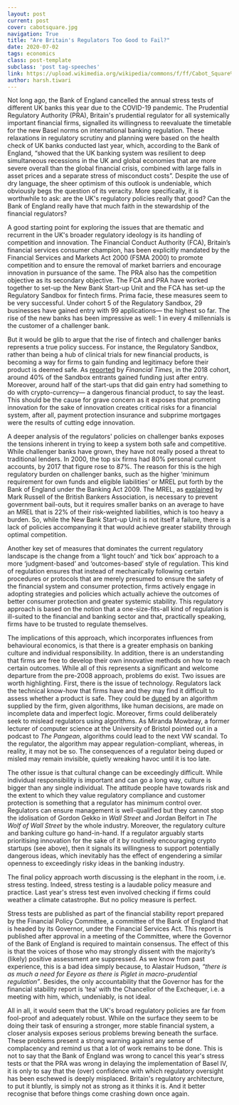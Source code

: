 ```yaml
---
layout: post
current: post
cover: cabotsquare.jpg
navigation: True
title: "Are Britain's Regulators Too Good to Fail?"
date: 2020-07-02
tags: economics
class: post-template
subclass: 'post tag-speeches'
link: https://upload.wikimedia.org/wikipedia/commons/f/ff/Cabot_Square%2C_Canary_Wharf_-_June_2008.jpg
author: harsh.tiwari
---
```

Not long ago, the Bank of England cancelled the annual stress tests of different UK banks this year due to the COVID-19 pandemic. The Prudential Regulatory Authority (PRA), Britain's prudential regulator for all systemically important financial firms, signalled its willingness to reevaluate the timetable for the new Basel norms on international banking regulation. These relaxations in regulatory scrutiny and planning were based on the health check of UK banks conducted last year, which, according to the Bank of England, “showed that the UK banking system was resilient to deep simultaneous recessions in the UK and global economies that are more severe overall than the global financial crisis, combined with large falls in asset prices and a separate stress of misconduct costs”. Despite the use of dry language, the sheer optimism of this outlook is undeniable, which obviously begs the question of its veracity. More specifically, it is worthwhile to ask: are the UK's regulatory policies really that good? Can the Bank of England really have that much faith in the stewardship of the financial regulators?

  

A good starting point for exploring the issues that are thematic and recurrent in the UK's broader regulatory ideology is its handling of competition and innovation. The Financial Conduct Authority (FCA), Britain’s financial services consumer champion, has been explicitly mandated by the Financial Services and Markets Act 2000 (FSMA 2000) to promote competition and to ensure the removal of market barriers and encourage innovation in pursuance of the same. The PRA also has the competition objective as its secondary objective. The FCA and PRA have worked together to set-up the New Bank Start-up Unit and the FCA has set-up the Regulatory Sandbox for fintech firms. Prima facie, these measures seem to be very successful. Under cohort 5 of the Regulatory Sandbox, 29 businesses have gained entry with 99 applications— the highest so far. The rise of the new banks has been impressive as well: 1 in every 4 millennials is the customer of a challenger bank.

  

But it would be glib to argue that the rise of fintech and challenger banks represents a true policy success. For instance, the Regulatory Sandbox, rather than being a hub of clinical trials for new financial products, is becoming a way for firms to gain funding and legitimacy before their product is deemed safe. As [reported](http://ftalphaville.ft.com/2018/12/05/1543986004000/A--fintech-sandbox--might-sound-like-a-harmless-idea--It-s-not/) by *Financial Times*, in the 2018 cohort, around 40% of the Sandbox entrants gained funding just after entry. Moreover, around half of the start-ups that did gain entry had something to do with crypto-currency— a dangerous financial product, to say the least. This should be the cause for grave concern as it exposes that promoting innovation for the sake of innovation creates critical risks for a financial system, after all, payment protection insurance and subprime mortgages were the results of cutting edge innovation.

  

A deeper analysis of the regulators' policies on challenger banks exposes the tensions inherent in trying to keep a system both safe and competitive. While challenger banks have grown, they have not really posed a threat to traditional lenders. In 2000, the top six firms had 80% personal current accounts, by 2017 that figure rose to 87%. The reason for this is the high regulatory burden on challenger banks, such as the higher ‘minimum requirement for own funds and eligible liabilities’ or MREL put forth by the Bank of England under the Banking Act 2009. The MREL, as [explained](https://www.bba.org.uk/news/bba-voice/mrel-the-home-straight/#.XvuI08ZX40M) by Mark Russell of the British Bankers Association, is necessary to prevent government bail-outs, but it requires smaller banks on an average to have an MREL that is 22% of their risk-weighted liabilities, which is too heavy a burden. So, while the New Bank Start-up Unit is not itself a failure, there is a lack of policies accompanying it that would achieve greater stability through optimal competition.

  

Another key set of measures that dominates the current regulatory landscape is the change from a ‘light touch’ and ‘tick box’ approach to a more ‘judgment-based’ and ‘outcomes-based’ style of regulation. This kind of regulation ensures that instead of mechanically following certain procedures or protocols that are merely presumed to ensure the safety of the financial system and consumer protection, firms actively engage in adopting strategies and policies which actually achieve the outcomes of better consumer protection and greater systemic stability. This regulatory approach is based on the notion that a one-size-fits-all kind of regulation is ill-suited to the financial and banking sector and that, practically speaking, firms have to be trusted to regulate themselves.

  

The implications of this approach, which incorporates influences from behavioural economics, is that there is a greater emphasis on banking culture and individual responsibility. In addition, there is an understanding that firms are free to develop their own innovative methods on how to reach certain outcomes. While all of this represents a significant and welcome departure from the pre-2008 approach, problems do exist. Two issues are worth highlighting. First, there is the issue of technology. Regulators lack the technical know-how that firms have and they may find it difficult to assess whether a product is safe. They could be [duped](https://minnesotalawreview.org/2017/05/17/the-algorithm-made-me-do-it-and-other-bad-excuses/) by an algorithm supplied by the firm, given algorithms, like human decisions, are made on incomplete data and imperfect logic. Moreover, firms could deliberately seek to mislead regulators using algorithms. As Miranda Mowbray, a former lecturer of computer science at the University of Bristol pointed out in a podcast to *The Pangean*, algorithms could lead to the next VW scandal. To the regulator, the algorithm may appear regulation-compliant, whereas, in reality, it may not be so. The consequences of a regulator being duped or misled may remain invisible, quietly wreaking havoc until it is too late.

  

The other issue is that cultural change can be exceedingly difficult. While individual responsibility is important and can go a long way, culture is bigger than any single individual. The attitude people have towards risk and the extent to which they value regulatory compliance and customer protection is something that a regulator has minimum control over. Regulators can ensure management is well-qualified but they cannot stop the idolisation of Gordon Gekko in *Wall Street* and Jordan Belfort in *The Wolf of Wall Street* by the whole industry. Moreover, the regulatory culture and banking culture go hand-in-hand. If a regulator arguably starts prioritising innovation for the sake of it by routinely encouraging crypto startups (see above), then it signals its willingness to support potentially dangerous ideas, which inevitably has the effect of engendering a similar openness to exceedingly risky ideas in the banking industry.

  

The final policy approach worth discussing is the elephant in the room, i.e. stress testing. Indeed, stress testing is a laudable policy measure and practice. Last year's stress test even involved checking if firms could weather a climate catastrophe. But no policy measure is perfect.

  

Stress tests are published as part of the financial stability report prepared by the Financial Policy Committee, a committee of the Bank of England that is headed by its Governor, under the Financial Services Act. This report is published after approval in a meeting of the Committee, where the Governor of the Bank of England is required to maintain consensus. The effect of this is that the voices of those who may strongly dissent with the majority’s (likely) positive assessment are suppressed. As we know from past experience, this is a bad idea simply because, to Alastair Hudson, *“there is as much a need for Eeyore as there is Piglet in macro-prudential regulation”*. Besides, the only accountability that the Governor has for the financial stability report is ‘tea’ with the Chancellor of the Exchequer, i.e. a meeting with him, which, undeniably, is not ideal.

  

All in all, it would seem that the UK's broad regulatory policies are far from fool-proof and adequately robust. While on the surface they seem to be doing their task of ensuring a stronger, more stable financial system, a closer analysis exposes serious problems brewing beneath the surface. These problems present a strong warning against any sense of complacency and remind us that a lot of work remains to be done. This is not to say that the Bank of England was wrong to cancel this year's stress tests or that the PRA was wrong in delaying the implementation of Basel IV, it is only to say that the (over) confidence with which regulatory oversight has been eschewed is deeply misplaced. Britain's regulatory architecture, to put it bluntly, is simply not as strong as it thinks it is. And it better recognise that before things come crashing down once again.
